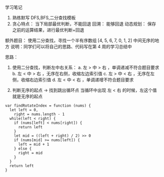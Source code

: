 学习笔记

1. 熟练默写 DFS,BFS,二分查找模板
2. 贪心特点： 当下局部最优判断，不能回退
   回溯： 能够回退
   动态规划： 保存之前的运算结果，进行最优判断+回退

额外题目：
使用二分查找，寻找一个半有序数组 [4, 5, 6, 7, 0, 1, 2] 中间无序的地方
说明：同学们可以将自己的思路、代码写在第 4 周的学习总结中

思路：

1. 使用二分查找，判断左中右关系：
   a. 左 > 中 > 右 ，单调递减不符合题目要求
   b. 左 < 中 > 右 ，无序在右侧，收缩左边索引值
   c. 左 > 中 < 右 ，无序在左侧，收缩右边索引值
   d. 左 < 中 < 右 ，单调递增不符合题目要求

2. 判断无序的起点 -> 找到跳出循环点
   当循环中出现 左 < 右 的时候，左这个值就是无序的起点

```
var findRotateIndex = function (nums) {
  let left = 0,
    right = nums.length - 1
  while(left < right) {
    if (nums[left] < nums[right]) {
      return left
    }
    let mid = ((left + right) / 2) >> 0
    if (nums[mid] >= nums[left]) {
      left = mid + 1
    } else {
      right = mid
    }
  }
  return left
}
```
